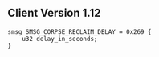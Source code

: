 ## Client Version 1.12

```rust,ignore
smsg SMSG_CORPSE_RECLAIM_DELAY = 0x269 {
    u32 delay_in_seconds;    
}

```
